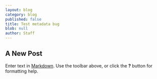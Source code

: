 ```yaml
---
layout: blog
category: blog
published: false
title: Test metadata bug
blob: null
author: Staff
---
```


## A New Post

Enter text in [Markdown](http://daringfireball.net/projects/markdown/). Use the toolbar above, or click the **?** button for formatting help.
